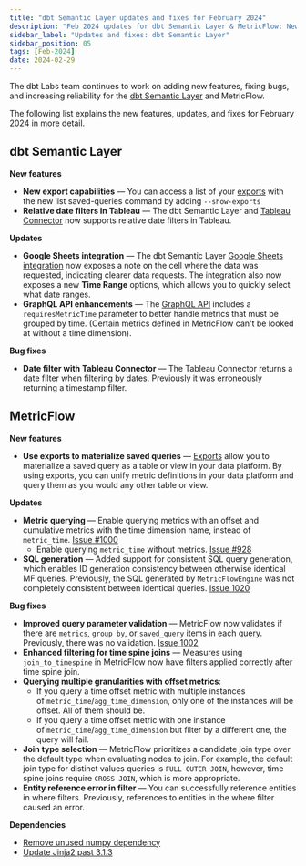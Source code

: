 ```yaml
---
title: "dbt Semantic Layer updates and fixes for February 2024"
description: "Feb 2024 updates for dbt Semantic Layer & MetricFlow: New export features, enhanced date filters, Google Sheets & GraphQL enhancements, and bug fixes"
sidebar_label: "Updates and fixes: dbt Semantic Layer"
sidebar_position: 05
tags: [Feb-2024]
date: 2024-02-29
---
```

The dbt Labs team continues to work on adding new features, fixing bugs, and increasing reliability for the [dbt Semantic Layer](/docs/use-dbt-semantic-layer/dbt-sl) and MetricFlow.

The following list explains the new features, updates, and fixes for February 2024 in more detail.

## dbt Semantic Layer
**New features**

- **New export capabilities** &mdash; You can access a list of your [exports](/docs/use-dbt-semantic-layer/exports) with the new list saved-queries command by adding `--show-exports`
- **Relative date filters in Tableau** &mdash; The dbt Semantic Layer and [Tableau Connector](/docs/use-dbt-semantic-layer/tableau) now supports relative date filters in Tableau.

**Updates**

- **Google Sheets integration** &mdash; The dbt Semantic Layer [Google Sheets integration](/docs/use-dbt-semantic-layer/gsheets) now exposes a note on the cell where the data was requested, indicating clearer data requests. The integration also now exposes a new **Time Range** options, which allows you to quickly select what date ranges.
- **GraphQL API enhancements** &mdash; The [GraphQL API](/docs/dbt-cloud-apis/sl-graphql) includes a `requiresMetricTime` parameter to better handle metrics that must be grouped by time. (Certain metrics defined in MetricFlow can't be looked at without a time dimension).

**Bug fixes**

- **Date filter with Tableau Connector** &mdash; The Tableau Connector returns a date filter when filtering by dates. Previously it was erroneously returning a timestamp filter.

## MetricFlow
**New features**

- **Use exports to materialize saved queries** &mdash; [Exports](/docs/use-dbt-semantic-layer/exports#define-exports) allow you to materialize a saved query as a table or view in your data platform. By using exports, you can unify metric definitions in your data platform and query them as you would any other table or view.

**Updates**

- **Metric querying** &mdash; Enable querying metrics with an offset and cumulative metrics with the time dimension name, instead of `metric_time`. [Issue #1000](https://github.com/dbt-labs/metricflow/issues/1000)
  - Enable querying `metric_time` without metrics. [Issue #928](https://github.com/dbt-labs/metricflow/issues/928)
- **SQL generation** &mdash; Added support for consistent SQL query generation, which enables ID generation consistency between otherwise identical MF queries. Previously, the SQL generated by `MetricFlowEngine` was not completely consistent between identical queries. [Issue 1020](https://github.com/dbt-labs/metricflow/issues/1020)

**Bug fixes**
-  **Improved query parameter validation** &mdash; MetricFlow now validates if there are `metrics`, `group by`, or `saved_query` items in each query. Previously, there was no validation. [Issue 1002](https://github.com/dbt-labs/metricflow/issues/1002)
- **Enhanced filtering for time spine joins** &mdash; Measures using `join_to_timespine` in MetricFlow now have filters applied correctly after time spine join.
- **Querying multiple granularities with offset metrics**:
  - If you query a time offset metric with multiple instances of `metric_time`/`agg_time_dimension`, only one of the instances will be offset. All of them should be.
  - If you query a time offset metric with one instance of `metric_time`/`agg_time_dimension` but filter by a different one, the query will fail.
- **Join type selection** &mdash; MetricFlow prioritizes a candidate join type over the default type when evaluating nodes to join. For example, the default join type for distinct values queries is `FULL OUTER JOIN`, however, time spine joins require `CROSS JOIN`, which is more appropriate.
- **Entity reference error in filter** &mdash; You can successfully reference entities in where filters. Previously, references to entities in the where filter caused an error.

**Dependencies**

- [Remove unused numpy dependency](https://github.com/dbt-labs/metricflow/issues/984)
- [Update Jinja2 past 3.1.3](https://github.com/dbt-labs/metricflow/issues/1049)
